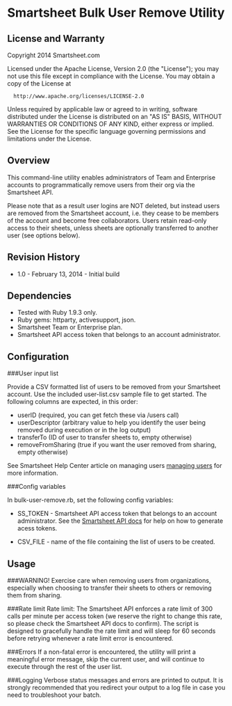 Smartsheet Bulk User Remove Utility
===

License and Warranty
--------------------
Copyright 2014 Smartsheet.com

Licensed under the Apache License, Version 2.0 (the "License");
you may not use this file except in compliance with the License.
You may obtain a copy of the License at

      http://www.apache.org/licenses/LICENSE-2.0

Unless required by applicable law or agreed to in writing, software
distributed under the License is distributed on an "AS IS" BASIS,
WITHOUT WARRANTIES OR CONDITIONS OF ANY KIND, either express or implied.
See the License for the specific language governing permissions and
limitations under the License.


Overview
--------

This command-line utility enables administrators of Team and Enterprise accounts to programmatically remove users from their org via the Smartsheet API.

Please note that as a result user logins are NOT deleted, but instead users are removed from the Smartsheet account, i.e. they cease to be members of the account and become free collaborators.  Users retain read-only access to their sheets, unless sheets are optionally transferred to another user (see options below).

Revision History
--------

* 1.0 - February 13, 2014 - Initial build


Dependencies
---

* Tested with Ruby 1.9.3 only.
* Ruby gems: httparty, activesupport, json. 
* Smartsheet Team or Enterprise plan.
* Smartsheet API access token that belongs to an account administrator.


Configuration
------

###User input list

Provide a CSV formatted list of users to be removed from your Smartsheet account.  Use the included user-list.csv sample file to get started.  The following columns
are expected, in this order:

* userID (required, you can get fetch these via /users call)
* userDescriptor (arbitrary value to help you identify the user being removed during execution or in the log output)
* transferTo (ID of user to transfer sheets to, empty otherwise)
* removeFromSharing (true if you want the user removed from sharing, empty otherwise)

See Smartsheet Help Center article on managing users
[managing users](http://help.smartsheet.com/customer/portal/articles/795920-managing-users) for more information.



###Config variables

In bulk-user-remove.rb, set the following config variables:

* SS_TOKEN - Smartsheet API access token that belongs to an account administrator.  See the [Smartsheet API docs](http://smartsheet.com/developers) for help on how to generate acess tokens.

* CSV_FILE - name of the file containing the list of users to be created.



Usage
---

###WARNING!
Exercise care when removing users from organizations, especially when choosing to transfer their sheets to others or removing them from sharing.

###Rate limit
Rate limit: The Smartsheet API enforces a rate limit of 300 calls per minute per access token (we reserve the right to change this rate, so please check the Smartsheet API docs to confirm).  The script is designed to gracefully handle the rate limit and will
sleep for 60 seconds before retrying whenever a rate limit error is encountered.

###Errors
If a non-fatal error is encountered, the utility will print a meaningful error message, skip the current user, and will continue to execute through the rest of the user list. 

###Logging
Verbose status messages and errors are printed to output.  It is strongly recommended that you redirect your output to a log file in case you need to troubleshoot your batch.

